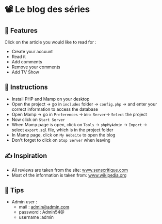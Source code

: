 # 📽 Le blog des séries

## 🎯 Features
Click on the article you would like to read for :
- Create your account
- Read it
- Add comments
- Remove your comments
- Add TV Show

## 🔧 Instructions
- Install PHP and Mamp on your desktop
- Open the project -> go in ```includes``` folder -> ```config.php``` -> and enter your correct information to access the database
- Open Mamp -> go in ```Preferences``` -> ```Web Server```-> ```Select``` the project
- Now click on ```Start Server```
- When Mamp page is open, click on ```Tools``` -> ```phpMyAdmin``` -> ```Import``` -> select ```export.sql``` file, which is in the project folder
- In Mamp page, click on ```My Website``` to open the blog
- Don't forget to click on ```Stop Server``` when leaving

## ✍️ Inspiration
- All reviews are taken from the site: www.senscritique.com
- Most of the information is taken from: www.wikipedia.org

## 🧠 Tips
- Admin user : 
    - mail : admin@admin.com
    - password : Admin54@
    - username :admin